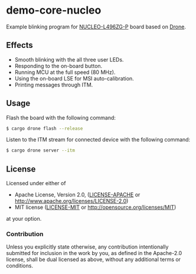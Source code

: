 # demo-core-nucleo

Example blinking program for [NUCLEO-L496ZG-P] board based on [Drone].

## Effects

* Smooth blinking with the all three user LEDs.
* Responding to the on-board button.
* Running MCU at the full speed (80 MHz).
* Using the on-board LSE for MSI auto-calibration.
* Printing messages through ITM.

## Usage

Flash the board with the following command:

```sh
$ cargo drone flash --release
```

Listen to the ITM stream for connected device with the following command:

```sh
$ cargo drone server --itm
```

[Drone]: https://github.com/drone-os/drone
[NUCLEO-L496ZG-P]:
http://www.st.com/en/evaluation-tools/nucleo-l496zg-p.html

## License

Licensed under either of

 * Apache License, Version 2.0, ([LICENSE-APACHE](LICENSE-APACHE) or
   http://www.apache.org/licenses/LICENSE-2.0)
 * MIT license ([LICENSE-MIT](LICENSE-MIT) or
   http://opensource.org/licenses/MIT)

at your option.

### Contribution

Unless you explicitly state otherwise, any contribution intentionally submitted
for inclusion in the work by you, as defined in the Apache-2.0 license, shall be
dual licensed as above, without any additional terms or conditions.
